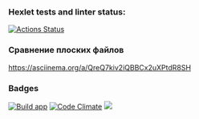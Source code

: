 ### Hexlet tests and linter status:
[![Actions Status](https://github.com/kiriIIV/java-project-71/actions/workflows/hexlet-check.yml/badge.svg)](https://github.com/kiriIIV/java-project-71/actions)

### Сравнение плоских файлов
https://asciinema.org/a/QreQ7kiv2iQBBCx2uXPtdR8SH

### Badges
[![Build app](https://github.com/kiriIIV/java-project-71/actions/workflows/build.yml/badge.svg)](https://github.com/kiriIIV/java-project-71/actions/workflows/build.yml)
[![Code Climate](https://github.com/kiriIIV/java-project-71/actions/workflows/codeclimate.yml/badge.svg)](https://github.com/kiriIIV/java-project-71/actions/workflows/codeclimate.yml)
<a href="https://codeclimate.com/github/kiriIIV/java-project-71/test_coverage"><img src="https://api.codeclimate.com/v1/badges/ed9f13feb75ad22877c1/test_coverage" /></a>

